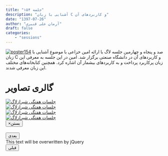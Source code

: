 ```yaml
---
title: "جلسه ۱۵۴"
description: "آشنایی با زبان C و کاربردهای آن"
date: "1397-07-26"
author: "آرمان علی قنبری"
draft: false
categories:
    - "sessions"
---
```

[![poster154](../../img/posters/poster154.png)](../../img/poster154.png)
صد و پنجاه و چهارمین جلسه لاگ با ارائه امین خزاعی با موضوع آشنایی با زبان C و کاربردهای آن در دانشگاه صنعتی برگزار شد. امین در این جلسه به معرفی این زبان پرکاربرد پرداخت و به کاربردهای بیشمار آن اشاره کرد. همچنین کتابخانه‌های مختلف این زبان معرفی شدند.

<div class="row">
    <div class="col-lg-12">
        <h1 class="page-header">گالری تصاویر</h1>    
            <div class="col-lg-4 col-md-4 col-xs-6 thumb">
            <a class="thumbnail" href="#" data-image-id="" data-toggle="modal" data-title="نشست هفتگی شیرازلاگ با حضور جمعی از دوستان" data-caption="" data-image="../../img/photo_2018-10-17_23-51-57.jpg" data-target="#image-gallery">
              <img class="img-responsive" src="../../img/photo_2018-10-17_23-51-57.jpg" alt="جلسات هفتگی شیرازلاگ">
            </a>
        </div>
            <div class="col-lg-4 col-md-4 col-xs-6 thumb">
            <a class="thumbnail" href="#" data-image-id="" data-toggle="modal" data-title="نشست هفتگی شیرازلاگ با حضور جمعی از دوستان" data-caption="" data-image="../../img/photo_2018-10-17_23-51-59.jpg" data-target="#image-gallery">
                <img class="img-responsive" src="../../img/photo_2018-10-17_23-51-59.jpg" alt="جلسات هفتگی شیرازلاگ">
            </a>
        </div>
            <div class="col-lg-4 col-md-4 col-xs-6 thumb">
            <a class="thumbnail" href="#" data-image-id="" data-toggle="modal" data-title="نشست هفتگی شیرازلاگ با حضور جمعی از دوستان" data-caption="" data-image="../../img/photo_2018-10-17_23-52-04.jpg" data-target="#image-gallery">
                <img class="img-responsive" src="../../img/photo_2018-10-17_23-52-04.jpg" alt="جلسات هفتگی شیرازلاگ">
            </a>
        </div>
        <div class="col-lg-4 col-md-4 col-xs-6 thumb">
        <a class="thumbnail" href="#" data-image-id="" data-toggle="modal" data-title="نشست هفتگی شیرازلاگ با حضور جمعی از دوستان" data-caption="" data-image="../../img/photo_2018-10-17_23-52-06.jpg" data-target="#image-gallery">
          <img class="img-responsive" src="../../img/photo_2018-10-17_23-52-06.jpg" alt="جلسات هفتگی شیرازلاگ">
        </a>
    </div>

<div class="modal fade" id="image-gallery" tabindex="-1" role="dialog" aria-labelledby="myModalLabel" aria-hidden="true">
    <div class="modal-dialog">
        <div class="modal-content">
            <div class="modal-header">
                <button type="button" class="close" data-dismiss="modal"><span aria-hidden="true">×</span><span class="sr-only">بستن</span></button>
                <h4 class="modal-title" id="image-gallery-title"></h4>
            </div>
            <div class="modal-body">
                <img id="image-gallery-image" class="img-responsive" src="">
            </div>
            <div class="modal-footer">
                <div class="col-md-2">
                    <button type="button" class="btn btn-primary" id="show-previous-image">بعدی</button>
                </div>
                <div class="col-md-8 text-justify" id="image-gallery-caption">
                    This text will be overwritten by jQuery
                </div>
                <div class="col-md-2">
                    <button type="button" id="show-next-image" class="btn btn-default">قبلی</button>
                </div>
            </div>
        </div>
    </div>
</div>
